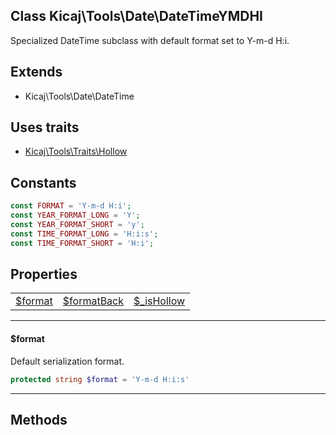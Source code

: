 ## Class Kicaj\Tools\Date\DateTimeYMDHI
Specialized DateTime subclass with default format set to Y-m-d H:i.

## Extends

- Kicaj\Tools\Date\DateTime

## Uses traits

- [Kicaj\Tools\Traits\Hollow](Kicaj-Tools-Traits-Hollow.md)

## Constants

```php
const FORMAT = 'Y-m-d H:i';
const YEAR_FORMAT_LONG = 'Y';
const YEAR_FORMAT_SHORT = 'y';
const TIME_FORMAT_LONG = 'H:i:s';
const TIME_FORMAT_SHORT = 'H:i';
```

## Properties

|                          |                          |                          |
| ------------------------ | ------------------------ | ------------------------ |
    [$format](#format)    |[$formatBack](#formatback)| [$_isHollow](#_ishollow) |

-------

#### $format
Default serialization format.

```php
protected string $format = 'Y-m-d H:i:s'
```

-------
## Methods
